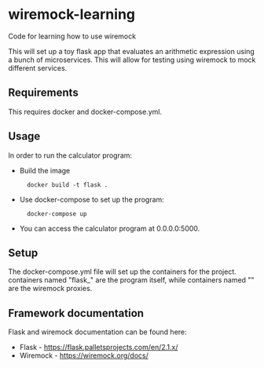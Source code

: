 # wiremock-learning

Code for learning how to use wiremock

This will set up a toy flask app that evaluates an arithmetic expression using
a bunch of microservices.  This will allow for testing using wiremock to mock
different services.

## Requirements
This requires docker and docker-compose.yml.

## Usage

In order to run the calculator program:
* Build the image 
  ```
	docker build -t flask .
	```
* Use docker-compose to set up the program:
  ```
	docker-compose up
	```
* You can access the calculator program at 0.0.0.0:5000.

## Setup

The docker-compose.yml file will set up the containers for the project.
containers named "flask_<whatever>" are the program itself, while containers
named "<whatever>" are the wiremock proxies.

## Framework documentation

Flask and wiremock documentation can be found here:
* Flask - https://flask.palletsprojects.com/en/2.1.x/
* Wiremock - https://wiremock.org/docs/

